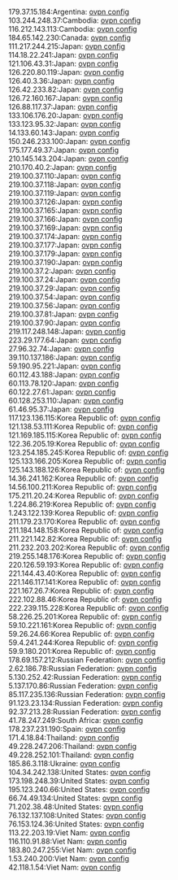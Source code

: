 179.37.15.184:Argentina: [ovpn config](vpn/179_37_15_184.ovpn)  
103.244.248.37:Cambodia: [ovpn config](vpn/103_244_248_37.ovpn)  
116.212.143.113:Cambodia: [ovpn config](vpn/116_212_143_113.ovpn)  
184.65.142.230:Canada: [ovpn config](vpn/184_65_142_230.ovpn)  
111.217.244.215:Japan: [ovpn config](vpn/111_217_244_215.ovpn)  
114.18.22.241:Japan: [ovpn config](vpn/114_18_22_241.ovpn)  
121.106.43.31:Japan: [ovpn config](vpn/121_106_43_31.ovpn)  
126.220.80.119:Japan: [ovpn config](vpn/126_220_80_119.ovpn)  
126.40.3.36:Japan: [ovpn config](vpn/126_40_3_36.ovpn)  
126.42.233.82:Japan: [ovpn config](vpn/126_42_233_82.ovpn)  
126.72.160.167:Japan: [ovpn config](vpn/126_72_160_167.ovpn)  
126.88.117.37:Japan: [ovpn config](vpn/126_88_117_37.ovpn)  
133.106.176.20:Japan: [ovpn config](vpn/133_106_176_20.ovpn)  
133.123.95.32:Japan: [ovpn config](vpn/133_123_95_32.ovpn)  
14.133.60.143:Japan: [ovpn config](vpn/14_133_60_143.ovpn)  
150.246.233.100:Japan: [ovpn config](vpn/150_246_233_100.ovpn)  
175.177.49.37:Japan: [ovpn config](vpn/175_177_49_37.ovpn)  
210.145.143.204:Japan: [ovpn config](vpn/210_145_143_204.ovpn)  
210.170.40.2:Japan: [ovpn config](vpn/210_170_40_2.ovpn)  
219.100.37.110:Japan: [ovpn config](vpn/219_100_37_110.ovpn)  
219.100.37.118:Japan: [ovpn config](vpn/219_100_37_118.ovpn)  
219.100.37.119:Japan: [ovpn config](vpn/219_100_37_119.ovpn)  
219.100.37.126:Japan: [ovpn config](vpn/219_100_37_126.ovpn)  
219.100.37.165:Japan: [ovpn config](vpn/219_100_37_165.ovpn)  
219.100.37.166:Japan: [ovpn config](vpn/219_100_37_166.ovpn)  
219.100.37.169:Japan: [ovpn config](vpn/219_100_37_169.ovpn)  
219.100.37.174:Japan: [ovpn config](vpn/219_100_37_174.ovpn)  
219.100.37.177:Japan: [ovpn config](vpn/219_100_37_177.ovpn)  
219.100.37.179:Japan: [ovpn config](vpn/219_100_37_179.ovpn)  
219.100.37.190:Japan: [ovpn config](vpn/219_100_37_190.ovpn)  
219.100.37.2:Japan: [ovpn config](vpn/219_100_37_2.ovpn)  
219.100.37.24:Japan: [ovpn config](vpn/219_100_37_24.ovpn)  
219.100.37.29:Japan: [ovpn config](vpn/219_100_37_29.ovpn)  
219.100.37.54:Japan: [ovpn config](vpn/219_100_37_54.ovpn)  
219.100.37.56:Japan: [ovpn config](vpn/219_100_37_56.ovpn)  
219.100.37.81:Japan: [ovpn config](vpn/219_100_37_81.ovpn)  
219.100.37.90:Japan: [ovpn config](vpn/219_100_37_90.ovpn)  
219.117.248.148:Japan: [ovpn config](vpn/219_117_248_148.ovpn)  
223.29.177.64:Japan: [ovpn config](vpn/223_29_177_64.ovpn)  
27.96.32.74:Japan: [ovpn config](vpn/27_96_32_74.ovpn)  
39.110.137.186:Japan: [ovpn config](vpn/39_110_137_186.ovpn)  
59.190.95.221:Japan: [ovpn config](vpn/59_190_95_221.ovpn)  
60.112.43.188:Japan: [ovpn config](vpn/60_112_43_188.ovpn)  
60.113.78.120:Japan: [ovpn config](vpn/60_113_78_120.ovpn)  
60.122.27.61:Japan: [ovpn config](vpn/60_122_27_61.ovpn)  
60.128.253.110:Japan: [ovpn config](vpn/60_128_253_110.ovpn)  
61.46.95.37:Japan: [ovpn config](vpn/61_46_95_37.ovpn)  
117.123.136.115:Korea Republic of: [ovpn config](vpn/117_123_136_115.ovpn)  
121.138.53.111:Korea Republic of: [ovpn config](vpn/121_138_53_111.ovpn)  
121.169.185.115:Korea Republic of: [ovpn config](vpn/121_169_185_115.ovpn)  
122.36.205.19:Korea Republic of: [ovpn config](vpn/122_36_205_19.ovpn)  
123.254.185.245:Korea Republic of: [ovpn config](vpn/123_254_185_245.ovpn)  
125.133.166.205:Korea Republic of: [ovpn config](vpn/125_133_166_205.ovpn)  
125.143.188.126:Korea Republic of: [ovpn config](vpn/125_143_188_126.ovpn)  
14.36.241.162:Korea Republic of: [ovpn config](vpn/14_36_241_162.ovpn)  
14.56.100.211:Korea Republic of: [ovpn config](vpn/14_56_100_211.ovpn)  
175.211.20.24:Korea Republic of: [ovpn config](vpn/175_211_20_24.ovpn)  
1.224.86.219:Korea Republic of: [ovpn config](vpn/1_224_86_219.ovpn)  
1.243.122.139:Korea Republic of: [ovpn config](vpn/1_243_122_139.ovpn)  
211.179.23.170:Korea Republic of: [ovpn config](vpn/211_179_23_170.ovpn)  
211.184.148.158:Korea Republic of: [ovpn config](vpn/211_184_148_158.ovpn)  
211.221.142.82:Korea Republic of: [ovpn config](vpn/211_221_142_82.ovpn)  
211.232.203.202:Korea Republic of: [ovpn config](vpn/211_232_203_202.ovpn)  
219.255.148.176:Korea Republic of: [ovpn config](vpn/219_255_148_176.ovpn)  
220.126.59.193:Korea Republic of: [ovpn config](vpn/220_126_59_193.ovpn)  
221.144.43.40:Korea Republic of: [ovpn config](vpn/221_144_43_40.ovpn)  
221.146.117.141:Korea Republic of: [ovpn config](vpn/221_146_117_141.ovpn)  
221.167.26.7:Korea Republic of: [ovpn config](vpn/221_167_26_7.ovpn)  
222.102.88.46:Korea Republic of: [ovpn config](vpn/222_102_88_46.ovpn)  
222.239.115.228:Korea Republic of: [ovpn config](vpn/222_239_115_228.ovpn)  
58.226.25.201:Korea Republic of: [ovpn config](vpn/58_226_25_201.ovpn)  
59.10.221.161:Korea Republic of: [ovpn config](vpn/59_10_221_161.ovpn)  
59.26.24.66:Korea Republic of: [ovpn config](vpn/59_26_24_66.ovpn)  
59.4.241.244:Korea Republic of: [ovpn config](vpn/59_4_241_244.ovpn)  
59.9.180.201:Korea Republic of: [ovpn config](vpn/59_9_180_201.ovpn)  
178.69.157.212:Russian Federation: [ovpn config](vpn/178_69_157_212.ovpn)  
2.62.186.78:Russian Federation: [ovpn config](vpn/2_62_186_78.ovpn)  
5.130.252.42:Russian Federation: [ovpn config](vpn/5_130_252_42.ovpn)  
5.137.170.86:Russian Federation: [ovpn config](vpn/5_137_170_86.ovpn)  
85.117.235.136:Russian Federation: [ovpn config](vpn/85_117_235_136.ovpn)  
91.123.23.134:Russian Federation: [ovpn config](vpn/91_123_23_134.ovpn)  
92.37.213.28:Russian Federation: [ovpn config](vpn/92_37_213_28.ovpn)  
41.78.247.249:South Africa: [ovpn config](vpn/41_78_247_249.ovpn)  
178.237.231.190:Spain: [ovpn config](vpn/178_237_231_190.ovpn)  
171.4.18.84:Thailand: [ovpn config](vpn/171_4_18_84.ovpn)  
49.228.247.206:Thailand: [ovpn config](vpn/49_228_247_206.ovpn)  
49.228.252.101:Thailand: [ovpn config](vpn/49_228_252_101.ovpn)  
185.86.3.118:Ukraine: [ovpn config](vpn/185_86_3_118.ovpn)  
104.34.242.138:United States: [ovpn config](vpn/104_34_242_138.ovpn)  
173.198.248.39:United States: [ovpn config](vpn/173_198_248_39.ovpn)  
195.123.240.66:United States: [ovpn config](vpn/195_123_240_66.ovpn)  
66.74.49.134:United States: [ovpn config](vpn/66_74_49_134.ovpn)  
71.202.38.48:United States: [ovpn config](vpn/71_202_38_48.ovpn)  
76.132.137.108:United States: [ovpn config](vpn/76_132_137_108.ovpn)  
76.153.124.36:United States: [ovpn config](vpn/76_153_124_36.ovpn)  
113.22.203.19:Viet Nam: [ovpn config](vpn/113_22_203_19.ovpn)  
116.110.91.88:Viet Nam: [ovpn config](vpn/116_110_91_88.ovpn)  
183.80.247.255:Viet Nam: [ovpn config](vpn/183_80_247_255.ovpn)  
1.53.240.200:Viet Nam: [ovpn config](vpn/1_53_240_200.ovpn)  
42.118.1.54:Viet Nam: [ovpn config](vpn/42_118_1_54.ovpn)  
